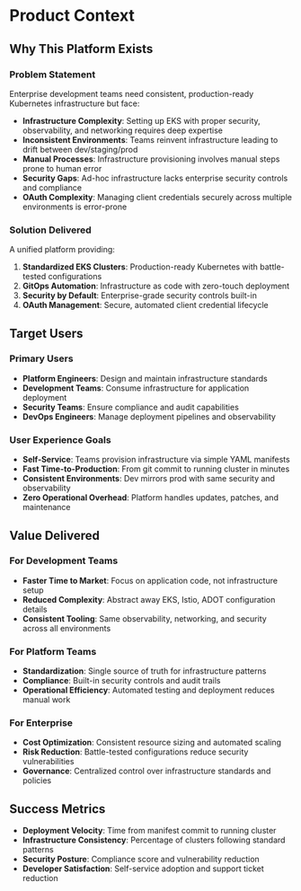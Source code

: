 # Product Context

## Why This Platform Exists

### Problem Statement
Enterprise development teams need consistent, production-ready Kubernetes infrastructure but face:
- **Infrastructure Complexity**: Setting up EKS with proper security, observability, and networking requires deep expertise
- **Inconsistent Environments**: Teams reinvent infrastructure leading to drift between dev/staging/prod
- **Manual Processes**: Infrastructure provisioning involves manual steps prone to human error
- **Security Gaps**: Ad-hoc infrastructure lacks enterprise security controls and compliance
- **OAuth Complexity**: Managing client credentials securely across multiple environments is error-prone

### Solution Delivered
A unified platform providing:
1. **Standardized EKS Clusters**: Production-ready Kubernetes with battle-tested configurations
2. **GitOps Automation**: Infrastructure as code with zero-touch deployment
3. **Security by Default**: Enterprise-grade security controls built-in
4. **OAuth Management**: Secure, automated client credential lifecycle

## Target Users

### Primary Users
- **Platform Engineers**: Design and maintain infrastructure standards
- **Development Teams**: Consume infrastructure for application deployment
- **Security Teams**: Ensure compliance and audit capabilities
- **DevOps Engineers**: Manage deployment pipelines and observability

### User Experience Goals
- **Self-Service**: Teams provision infrastructure via simple YAML manifests
- **Fast Time-to-Production**: From git commit to running cluster in minutes
- **Consistent Environments**: Dev mirrors prod with same security and observability
- **Zero Operational Overhead**: Platform handles updates, patches, and maintenance

## Value Delivered

### For Development Teams
- **Faster Time to Market**: Focus on application code, not infrastructure setup
- **Reduced Complexity**: Abstract away EKS, Istio, ADOT configuration details
- **Consistent Tooling**: Same observability, networking, and security across all environments

### For Platform Teams
- **Standardization**: Single source of truth for infrastructure patterns
- **Compliance**: Built-in security controls and audit trails
- **Operational Efficiency**: Automated testing and deployment reduces manual work

### For Enterprise
- **Cost Optimization**: Consistent resource sizing and automated scaling
- **Risk Reduction**: Battle-tested configurations reduce security vulnerabilities
- **Governance**: Centralized control over infrastructure standards and policies

## Success Metrics
- **Deployment Velocity**: Time from manifest commit to running cluster
- **Infrastructure Consistency**: Percentage of clusters following standard patterns
- **Security Posture**: Compliance score and vulnerability reduction
- **Developer Satisfaction**: Self-service adoption and support ticket reduction